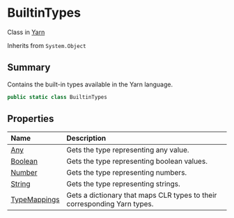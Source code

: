 # BuiltinTypes

Class in [Yarn](/docs/api/csharp/yarn.md)

Inherits from `System.Object`

## Summary


Contains the built-in types available in the Yarn language.


```csharp
public static class BuiltinTypes
```

## Properties

|Name|Description|
|:---|:---|
|[Any](/docs/api/csharp/yarn.builtintypes.any.md)|Gets the type representing any value.|
|[Boolean](/docs/api/csharp/yarn.builtintypes.boolean.md)|Gets the type representing boolean values.|
|[Number](/docs/api/csharp/yarn.builtintypes.number.md)|Gets the type representing numbers.|
|[String](/docs/api/csharp/yarn.builtintypes.string.md)|Gets the type representing strings.|
|[TypeMappings](/docs/api/csharp/yarn.builtintypes.typemappings.md)|Gets a dictionary that maps CLR types to their corresponding Yarn types.|

